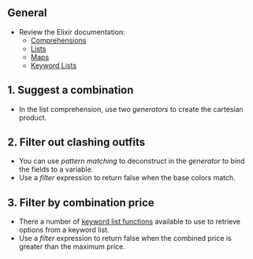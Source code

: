 ## General

- Review the Elixir documentation:
  - [Comprehensions][elixir-comprehensions]
  - [Lists][elixir-lists]
  - [Maps][elixir-maps]
  - [Keyword Lists][elixir-kwlists]

## 1. Suggest a combination

- In the list comprehension, use two _generators_ to create the cartesian product.

## 2. Filter out clashing outfits

- You can use _pattern matching_ to deconstruct in the _generator_ to bind the fields to a variable.
- Use a _filter_ expression to return false when the base colors match.

## 3. Filter by combination price

- There a number of [keyword list functions][kw-module] available to use to retrieve options from a keyword list.
- Use a _filter_ expression to return false when the combined price is greater than the maximum price.

[elixir-lists]: https://elixir-lang.org/getting-started/basic-types.html#linked-lists
[elixir-maps]: https://elixir-lang.org/getting-started/keywords-and-maps.html#maps
[elixir-kwlists]: https://elixir-lang.org/getting-started/keywords-and-maps.html#keyword-lists
[elixir-comprehensions]: https://elixir-lang.org/getting-started/comprehensions.html
[kw-module]: https://hexdocs.pm/elixir/Keyword.html

